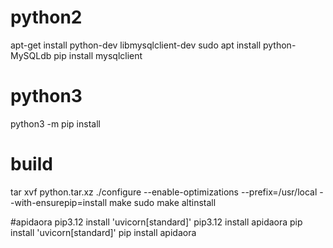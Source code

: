# python2
apt-get install python-dev libmysqlclient-dev
sudo apt install python-MySQLdb
pip install mysqlclient


# python3
python3 -m pip install 


# build
tar xvf python.tar.xz
./configure --enable-optimizations --prefix=/usr/local --with-ensurepip=install
make
sudo make altinstall

#apidaora
pip3.12 install 'uvicorn[standard]'
pip3.12 install apidaora
pip install 'uvicorn[standard]'
pip install apidaora
